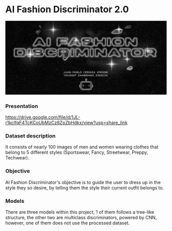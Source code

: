 # AI Fashion Discriminator 2.0

<img src = "Images/banner.jpg" >


### Presentation
[https://drive.google.com/file/d/1JL-r1kclfqF4TcKCoUbMzCz8ZpZbHdkx/view?usp=share_link
](https://docs.google.com/presentation/d/19G4Tq4fX-TgeF9Vx9-vt5R-xQca2vK4S5rselOr5Jfg/edit?usp=sharing)
### Dataset description
It consists of nearly 100 images of men and women wearing clothes that belong to 5 different styles (Sportswear, Fancy, Streetwear, Preppy, Techwear).

### Objective
AI Fashion Discriminator's objective is to guide the user to dress up in the style they so desire, by telling them the style their current outfit belongs to.

### Models
There are three models within this project, 1 of them follows a tree-like structure, the other two are multiclass discriminators, powered by CNN, however, one of them does not use the processed dataset.


